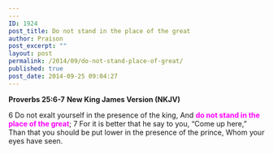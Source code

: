 ```yaml
---
---
ID: 1924
post_title: Do not stand in the place of the great
author: Praison
post_excerpt: ""
layout: post
permalink: /2014/09/do-not-stand-place-of-great/
published: true
post_date: 2014-09-25 09:04:27
---
```

<strong>Proverbs 25:6-7</strong>
<strong> New King James Version (NKJV)</strong>

6 Do not exalt yourself in the presence of the king,
And <span style="color: #ff00ff;"><strong>do not stand in the place of the great</strong></span>;
7 For it is better that he say to you,
“Come up here,”
Than that you should be put lower in the presence of the prince,
Whom your eyes have seen.